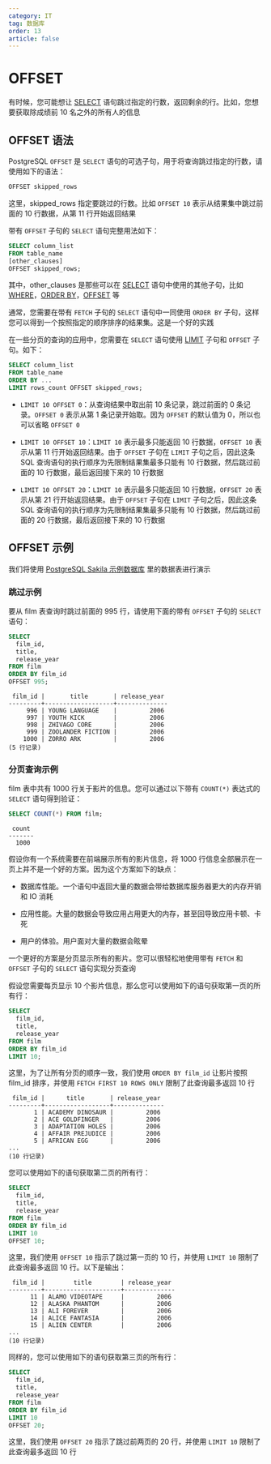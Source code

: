 ```yaml
---
category: IT
tag: 数据库
order: 13
article: false
---
```


# OFFSET

有时候，您可能想让 [SELECT](./select.md) 语句跳过指定的行数，返回剩余的行。比如，您想要获取除成绩前 10 名之外的所有人的信息

## OFFSET 语法

PostgreSQL `OFFSET` 是 `SELECT` 语句的可选子句，用于将查询跳过指定的行数，请使用如下的语法：

```sql
OFFSET skipped_rows
```

这里，skipped_rows 指定要跳过的行数。比如 `OFFSET 10` 表示从结果集中跳过前面的 10 行数据，从第 11 行开始返回结果

带有 `OFFSET` 子句的 `SELECT` 语句完整用法如下：

```sql
SELECT column_list
FROM table_name
[other_clauses]
OFFSET skipped_rows;
```

其中，other_clauses 是那些可以在 [SELECT](./select.md) 语句中使用的其他子句，比如 [WHERE](./where.md)，[ORDER BY](./order-by.md)，[OFFSET](./offset.md) 等

通常，您需要在带有 `FETCH` 子句的 `SELECT` 语句中一同使用 `ORDER BY` 子句，这样您可以得到一个按照指定的顺序排序的结果集。这是一个好的实践

在一些分页的查询的应用中，您需要在 `SELECT` 语句使用 [LIMIT](./limit.md) 子句和 `OFFSET` 子句。如下：

```sql
SELECT column_list
FROM table_name
ORDER BY ...
LIMIT rows_count OFFSET skipped_rows;
```

- `LIMIT 10 OFFSET 0`：从查询结果中取出前 10 条记录，跳过前面的 0 条记录。`OFFSET 0` 表示从第 1 条记录开始取。因为 `OFFSET` 的默认值为 0，所以也可以省略 `OFFSET 0`

- `LIMIT 10 OFFSET 10`：`LIMIT 10` 表示最多只能返回 10 行数据，`OFFSET 10` 表示从第 11 行开始返回结果。由于 `OFFSET` 子句在 `LIMIT` 子句之后，因此这条 SQL 查询语句的执行顺序为先限制结果集最多只能有 10 行数据，然后跳过前面的 10 行数据，最后返回接下来的 10 行数据

- `LIMIT 10 OFFSET 20`：`LIMIT 10` 表示最多只能返回 10 行数据，`OFFSET 20` 表示从第 21 行开始返回结果。由于 `OFFSET` 子句在 `LIMIT` 子句之后，因此这条 SQL 查询语句的执行顺序为先限制结果集最多只能有 10 行数据，然后跳过前面的 20 行数据，最后返回接下来的 10 行数据

## OFFSET 示例

我们将使用 [PostgreSQL Sakila 示例数据库](../start.md#sakila) 里的数据表进行演示

### 跳过示例

要从 film 表查询时跳过前面的 995 行，请使用下面的带有 `OFFSET` 子句的 `SELECT` 语句：

```sql
SELECT
  film_id,
  title,
  release_year
FROM film
ORDER BY film_id
OFFSET 995;
```

```text
 film_id |       title       | release_year
---------+-------------------+--------------
     996 | YOUNG LANGUAGE    |         2006
     997 | YOUTH KICK        |         2006
     998 | ZHIVAGO CORE      |         2006
     999 | ZOOLANDER FICTION |         2006
    1000 | ZORRO ARK         |         2006
(5 行记录)
```

### 分页查询示例

film 表中共有 1000 行关于影片的信息。您可以通过以下带有 `COUNT(*)` 表达式的 `SELECT` 语句得到验证：

```sql
SELECT COUNT(*) FROM film;
```

```text
 count
-------
  1000
```

假设你有一个系统需要在前端展示所有的影片信息，将 1000 行信息全部展示在一页上并不是一个好的方案。因为这个方案如下的缺点：

- 数据库性能。一个语句中返回大量的数据会带给数据库服务器更大的内存开销和 IO 消耗

- 应用性能。大量的数据会导致应用占用更大的内存，甚至回导致应用卡顿、卡死

- 用户的体验。用户面对大量的数据会眩晕

一个更好的方案是分页显示所有的影片。您可以很轻松地使用带有 `FETCH` 和 `OFFSET` 子句的 `SELECT` 语句实现分页查询

假设您需要每页显示 10 个影片信息，那么您可以使用如下的语句获取第一页的所有行：

```sql
SELECT
  film_id,
  title,
  release_year
FROM film
ORDER BY film_id
LIMIT 10;
```

这里，为了让所有分页的顺序一致，我们使用 `ORDER BY film_id` 让影片按照 film_id 排序，并使用 `FETCH FIRST 10 ROWS ONLY` 限制了此查询最多返回 10 行

```text
 film_id |      title       | release_year
---------+------------------+--------------
       1 | ACADEMY DINOSAUR |         2006
       2 | ACE GOLDFINGER   |         2006
       3 | ADAPTATION HOLES |         2006
       4 | AFFAIR PREJUDICE |         2006
       5 | AFRICAN EGG      |         2006
...
(10 行记录)
```

您可以使用如下的语句获取第二页的所有行：

```sql
SELECT
  film_id,
  title,
  release_year
FROM film
ORDER BY film_id
LIMIT 10
OFFSET 10;
```

这里，我们使用 `OFFSET 10` 指示了跳过第一页的 10 行，并使用 `LIMIT 10` 限制了此查询最多返回 10 行。以下是输出：

```text
 film_id |        title        | release_year
---------+---------------------+--------------
      11 | ALAMO VIDEOTAPE     |         2006
      12 | ALASKA PHANTOM      |         2006
      13 | ALI FOREVER         |         2006
      14 | ALICE FANTASIA      |         2006
      15 | ALIEN CENTER        |         2006
...
(10 行记录)
```

同样的，您可以使用如下的语句获取第三页的所有行：

```sql
SELECT
  film_id,
  title,
  release_year
FROM film
ORDER BY film_id
LIMIT 10
OFFSET 20;
```

这里，我们使用 `OFFSET 20` 指示了跳过前两页的 20 行，并使用 `LIMIT 10` 限制了此查询最多返回 10 行